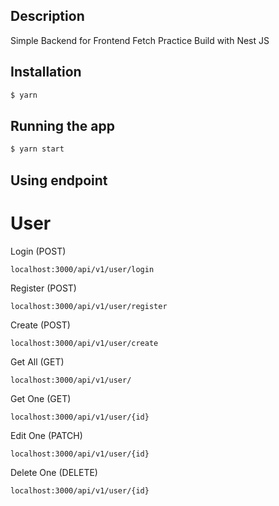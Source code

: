 ## Description

Simple Backend for Frontend Fetch Practice Build with Nest JS

## Installation

```bash
$ yarn
```

## Running the app

```bash
$ yarn start
```

## Using endpoint

# User

Login (POST)
```
localhost:3000/api/v1/user/login
```
Register (POST)
```
localhost:3000/api/v1/user/register
```
Create (POST)
```
localhost:3000/api/v1/user/create
```
Get All (GET)
```
localhost:3000/api/v1/user/
```
Get One (GET)
```
localhost:3000/api/v1/user/{id}
```
Edit One (PATCH)
```
localhost:3000/api/v1/user/{id}
```
Delete One (DELETE)
```
localhost:3000/api/v1/user/{id}
```
